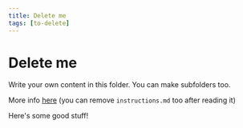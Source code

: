 ```yaml
---
title: Delete me
tags: [to-delete]
---
```


# Delete me

Write your own content in this folder. You can make subfolders too.

More info [here](instructions.md) (you can remove `instructions.md` too after reading it)

Here's some good stuff!
